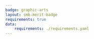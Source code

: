 ```yaml
---
badge: graphic-arts
layout: smb-merit-badge
requirements: true
data:
    requirements: ./requirements.yaml
---
```

